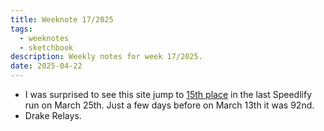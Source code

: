 ```yaml
---
title: Weeknote 17/2025
tags:
  - weeknotes
  - sketchbook
description: Weekly notes for week 17/2025.
date: 2025-04-22
---
```

- I was surprised to see this site jump to [15th place](https://www.11ty.dev/speedlify/#site-953e66da) in the last Speedlify run on March 25th. Just a few days before on March 13th it was 92nd.
- Drake Relays. 